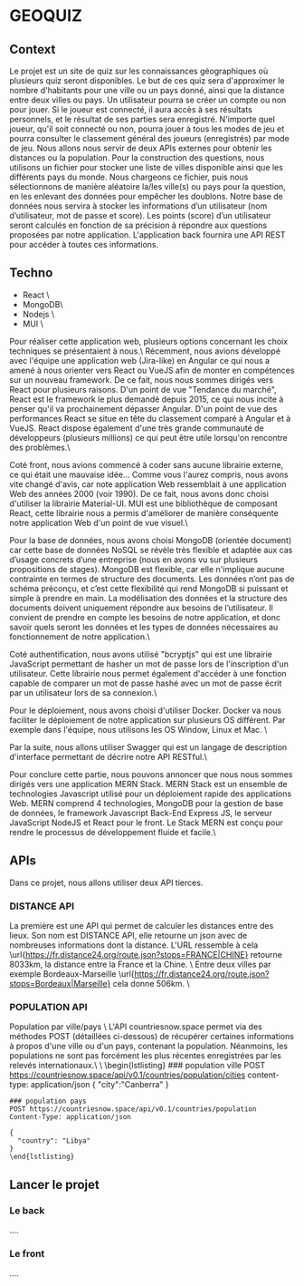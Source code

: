 # GEOQUIZ

## Context 
Le projet est un site de quiz sur les connaissances géographiques où plusieurs quiz seront disponibles. Le but de ces quiz sera d'approximer le nombre d'habitants pour une ville ou un pays donné, ainsi que la distance entre deux villes ou pays.
Un utilisateur pourra se créer un compte ou non pour jouer. Si le joueur est connecté, il aura accès à ses résultats personnels, et le résultat de ses parties sera enregistré.
N'importe quel joueur, qu'il soit connecté ou non, pourra jouer à tous les modes de jeu et pourra consulter le classement général des joueurs (enregistrés) par mode de jeu.
Nous allons nous servir de deux APIs externes pour obtenir les distances ou la population.
Pour la construction des questions, nous utilisons un fichier pour stocker une liste de villes disponible ainsi que les différents pays du monde. Nous chargeons ce fichier, puis nous sélectionnons de manière aléatoire la/les ville(s) ou pays pour la question, en les enlevant des données pour empêcher les doublons.
Notre base de données nous servira à stocker les informations d’un utilisateur (nom d’utilisateur, mot de passe et score). Les points (score) d’un utilisateur seront calculés en fonction de sa précision à répondre aux questions proposées par notre application.
L'application back fournira une API REST pour accéder à toutes ces informations.

## Techno
*  React \
*  MongoDB\
*  Nodejs \
*  MUI \

Pour réaliser cette application web, plusieurs options concernant les choix techniques se présentaient à nous.\\
Récemment, nous avions développé avec l'équipe une application web (Jira-like) en Angular ce qui nous a amené à nous orienter vers React ou VueJS afin de monter en compétences sur un nouveau framework. De ce fait, nous nous sommes dirigés vers React pour plusieurs raisons. D'un point de vue "Tendance du marché", React est le framework le plus demandé depuis 2015, ce qui nous incite à penser qu'il va prochainement dépasser Angular. D'un point de vue des performances React se situe en tête du classement comparé à Angular et à VueJS. React dispose également d'une très grande communauté de développeurs (plusieurs millions) ce qui peut être utile lorsqu'on rencontre des problèmes.\\

Coté front, nous avions commencé à coder sans aucune librairie externe, ce qui était une mauvaise idée... Comme vous l'aurez compris, nous avons vite changé d'avis, car note application Web ressemblait à une application Web des années 2000 (voir 1990). De ce fait, nous avons donc choisi d'utiliser la librairie Material-UI. MUI est une bibliothèque de composant React, cette librairie nous a permis d'améliorer de manière conséquente notre application Web d'un point de vue visuel.\\

Pour la base de données, nous avons choisi MongoDB (orientée document) car cette base de données NoSQL se révèle très flexible et adaptée aux cas d’usage concrets d’une entreprise (nous en avons vu sur plusieurs propositions de stages). MongoDB est flexible, car elle n'implique aucune contrainte en termes de structure des documents. Les données n’ont pas de schéma préconçu, et c’est cette flexibilité qui rend MongoDB si puissant et simple à prendre en main. La modélisation des données et la structure des documents doivent uniquement répondre aux besoins de l’utilisateur. Il convient de prendre en compte les besoins de notre application, et donc savoir quels seront les données et les types de données nécessaires au fonctionnement de notre application.\\

Coté authentification, nous avons utilisé "bcryptjs" qui est une librairie JavaScript permettant de hasher un mot de passe lors de l'inscription d'un utilisateur. Cette librairie nous permet également d'accéder à une fonction capable de comparer un mot de passe hashé avec un mot de passe écrit par un utilisateur lors de sa connexion.\\

Pour le déploiement, nous avons choisi d'utiliser Docker. Docker va nous faciliter le déploiement de notre application sur plusieurs OS différent. Par exemple dans l'équipe, nous utilisons les OS Window, Linux et Mac. \\ 

Par la suite, nous allons utiliser Swagger qui est un langage de description d'interface permettant de décrire notre API RESTful.\\

Pour conclure cette partie, nous pouvons annoncer que nous nous sommes dirigés vers une application MERN Stack. MERN Stack est un ensemble de technologies Javascript utilisé pour un déploiement rapide des applications Web. MERN comprend 4 technologies, MongoDB pour la gestion de base de données, le framework Javascript Back-End Express JS, le serveur JavaScript NodeJS et React pour le front. Le Stack MERN est conçu pour rendre le processus de développement fluide et facile.\\

## APIs
Dans ce projet, nous allons utiliser deux API tierces.

### DISTANCE API

La première est une API qui permet de calculer les distances entre des lieux.
Son nom est DISTANCE API, elle retourne un json avec de nombreuses informations dont la distance.
L'URL ressemble à cela \url{https://fr.distance24.org/route.json?stops=FRANCE|CHINE}  retourne 8033km, la distance entre la France et la Chine. \\
Entre deux villes par exemple Bordeaux-Marseille \url{https://fr.distance24.org/route.json?stops=Bordeaux|Marseille}
 cela donne 506km. \\


### POPULATION API

Population par ville/pays \\
L'API countriesnow.space permet via des méthodes POST (détaillées ci-dessous) de récupérer certaines informations à propos d'une ville ou d'un pays, contenant la population. Néanmoins, les populations ne sont pas forcément les plus récentes enregistrées par les relevés internationaux.\\
\\
    \begin{lstlisting}
    ### population ville
    POST https://countriesnow.space/api/v0.1/countries/population/cities
    content-type: application/json
    {
      "city":"Canberra"
    }
    
    ### population pays
    POST https://countriesnow.space/api/v0.1/countries/population
    Content-Type: application/json
    
    {
      "country": "Libya"
    }
    \end{lstlisting}

## Lancer le projet 

### Le back 
....

### Le front
....
